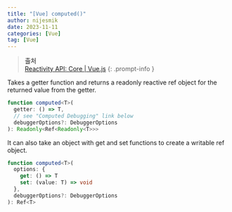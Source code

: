 ```yaml
---
title: "[Vue] computed()"
author: nijesmik
date: 2023-11-11
categories: [Vue]
tag: [Vue]
---
```


> **출처** <br>
> [Reactivity API: Core | Vue.js](https://vuejs.org/api/reactivity-core.html#computed)
{: .prompt-info }

Takes a getter function and returns a readonly reactive ref object for the returned value from the getter.

```ts
function computed<T>(
  getter: () => T,
  // see "Computed Debugging" link below
  debuggerOptions?: DebuggerOptions
): Readonly<Ref<Readonly<T>>>
```

It can also take an object with get and set functions to create a writable ref object.

```ts
function computed<T>(
  options: {
    get: () => T
    set: (value: T) => void
  },
  debuggerOptions?: DebuggerOptions
): Ref<T>
```